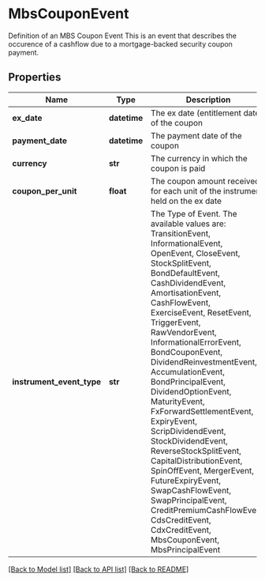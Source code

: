 # MbsCouponEvent

Definition of an MBS Coupon Event  This is an event that describes the occurence of a cashflow due to a mortgage-backed security coupon payment.

## Properties
Name | Type | Description | Notes
------------ | ------------- | ------------- | -------------
**ex_date** | **datetime** | The ex date (entitlement date) of the coupon | 
**payment_date** | **datetime** | The payment date of the coupon | 
**currency** | **str** | The currency in which the coupon is paid | 
**coupon_per_unit** | **float** | The coupon amount received for each unit of the instrument held on the ex date | 
**instrument_event_type** | **str** | The Type of Event. The available values are: TransitionEvent, InformationalEvent, OpenEvent, CloseEvent, StockSplitEvent, BondDefaultEvent, CashDividendEvent, AmortisationEvent, CashFlowEvent, ExerciseEvent, ResetEvent, TriggerEvent, RawVendorEvent, InformationalErrorEvent, BondCouponEvent, DividendReinvestmentEvent, AccumulationEvent, BondPrincipalEvent, DividendOptionEvent, MaturityEvent, FxForwardSettlementEvent, ExpiryEvent, ScripDividendEvent, StockDividendEvent, ReverseStockSplitEvent, CapitalDistributionEvent, SpinOffEvent, MergerEvent, FutureExpiryEvent, SwapCashFlowEvent, SwapPrincipalEvent, CreditPremiumCashFlowEvent, CdsCreditEvent, CdxCreditEvent, MbsCouponEvent, MbsPrincipalEvent | 

[[Back to Model list]](../README.md#documentation-for-models) [[Back to API list]](../README.md#documentation-for-api-endpoints) [[Back to README]](../README.md)


